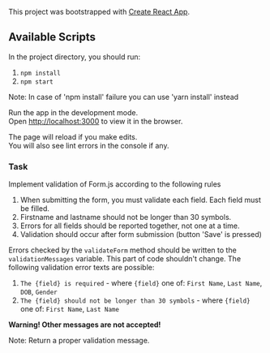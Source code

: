 This project was bootstrapped with [Create React App](https://github.com/facebook/create-react-app).

## Available Scripts

In the project directory, you should run:

1. `npm install`
2. `npm start`

Note: In case of 'npm install' failure you can use 'yarn install' instead  

Run the app in the development mode. <br />
Open [http://localhost:3000](http://localhost:3000) to view it in the browser.

The page will reload if you make edits.<br />
You will also see lint errors in the console if any.

### Task
Implement validation of Form.js according to the following rules
1. When submitting the form, you must validate each field. Each field must be filled.
2. Firstname and lastname should not be longer than 30 symbols.
3. Errors for all fields should be reported together, not one at a time.
4. Validation should occur after form submission (button 'Save' is pressed)

Errors checked by the `validateForm` method should be written to the `validationMessages` variable. This part of code shouldn't change.
The following validation error texts are possible:
1. `The {field} is required` - where `{field}` one of: `First Name`, `Last Name`, `DOB`, `Gender`
2. `The {field} should not be longer than 30 symbols` - where `{field}` one of: `First Name`, `Last Name`

**Warning! Other messages are not accepted!**

Note: Return a proper validation message.
